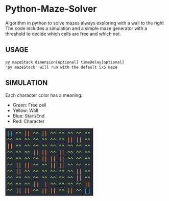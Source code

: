 # Python-Maze-Solver
Algorithm in python to solve mazes always exploring with a wall to the right
The code includes a simulation and a simple maze generator with a threshold to decide which cells are free and which not.
## USAGE
```
py mazeStack dimension[optional] timeDelay[optional]
'py mazeStack' will run with the default 5x5 maze
```
## SIMULATION
Each character color has a meaning:
- Green: Free cell
- Yellow: Wall
- Blue: Start/End
- Red: Character

![Screenshot](screenshot.png)
